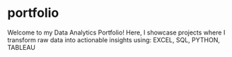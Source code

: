 # portfolio
Welcome to my Data Analytics Portfolio! Here, I showcase projects where I transform raw data into actionable insights using: EXCEL, SQL, PYTHON, TABLEAU
